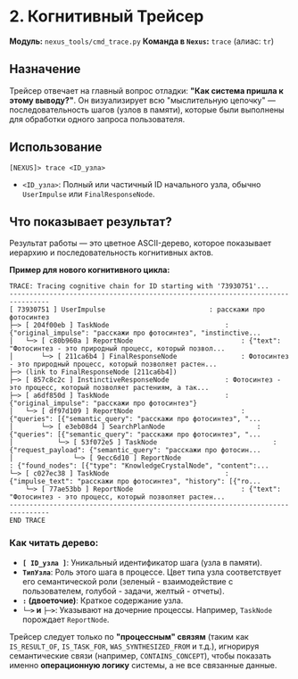 # 2. Когнитивный Трейсер

**Модуль:** `nexus_tools/cmd_trace.py`
**Команда в `Nexus`:** `trace` (алиас: `tr`)

## Назначение

Трейсер отвечает на главный вопрос отладки: **"Как система пришла к этому выводу?"**. Он визуализирует всю "мыслительную цепочку" — последовательность шагов (узлов в памяти), которые были выполнены для обработки одного запроса пользователя.

## Использование

```
[NEXUS]> trace <ID_узла>
```
-   `<ID_узла>`: Полный или частичный ID начального узла, обычно `UserImpulse` или `FinalResponseNode`.

## Что показывает результат?

Результат работы — это цветное ASCII-дерево, которое показывает иерархию и последовательность когнитивных актов.

**Пример для нового когнитивного цикла:**
```
TRACE: Tracing cognitive chain for ID starting with '73930751'...
--------------------------------------------------------------------------------
[ 73930751 ] UserImpulse                          : расскажи про фотосинтез
├─> [ 204f00eb ] TaskNode                             : {"original_impulse": "расскажи про фотосинтез", "instinctive...
│   └─> [ c80b960a ] ReportNode                           : {"text": "Фотосинтез - это природный процесс, который позвол...
│       └─> [ 211ca6b4 ] FinalResponseNode                : Фотосинтез - это природный процесс, который позволяет растен...
├─> (link to FinalResponseNode [211ca6b4])
├─> [ 857c8c2c ] InstinctiveResponseNode              : Фотосинтез - это процесс, который позволяет растениям, а так...
├─> [ a6df850d ] TaskNode                             : {"original_impulse": "расскажи про фотосинтез"}
│   └─> [ df97d109 ] ReportNode                           : {"queries": [{"semantic_query": "расскажи про фотосинтез", "...
│       └─> [ e3eb08d4 ] SearchPlanNode                       : {"queries": [{"semantic_query": "расскажи про фотосинтез", "...
│           └─> [ 53f072e5 ] TaskNode                             : {"request_payload": {"semantic_query": "расскажи про фотосин...
│               └─> [ 9ecc6d10 ] ReportNode                           : {"found_nodes": [{"type": "KnowledgeCrystalNode", "content":...
└─> [ c027ec38 ] TaskNode                             : {"impulse_text": "расскажи про фотосинтез", "history": [{"ro...
    └─> [ 77ae53bb ] ReportNode                           : {"text": "Фотосинтез - это процесс, который позволяет растен...
--------------------------------------------------------------------------------
END TRACE
```

### Как читать дерево:
-   **`[ ID_узла ]`**: Уникальный идентификатор шага (узла в памяти).
-   **`ТипУзла`**: Роль этого шага в процессе. Цвет типа узла соответствует его семантической роли (зеленый - взаимодействие с пользователем, голубой - задачи, желтый - отчеты).
-   **`:` (двоеточие)**: Краткое содержание узла.
-   **`└─>` и `├─>`**: Указывают на дочерние процессы. Например, `TaskNode` порождает `ReportNode`.

Трейсер следует только по **"процессным" связям** (таким как `IS_RESULT_OF`, `IS_TASK_FOR`, `WAS_SYNTHESIZED_FROM` и т.д.), игнорируя семантические связи (например, `CONTAINS_CONCEPT`), чтобы показать именно **операционную логику** системы, а не все связанные данные.

